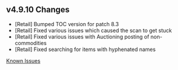 ## v4.9.10 Changes

* [Retail] Bumped TOC version for patch 8.3
* [Retail] Fixed various issues which caused the scan to get stuck
* [Retail] Fixed various issues with Auctioning posting of non-commodities
* [Retail] Fixed searching for items with hyphenated names

[Known Issues](http://support.tradeskillmaster.com/display/KB/TSM4+Currently+Known+Issues)
